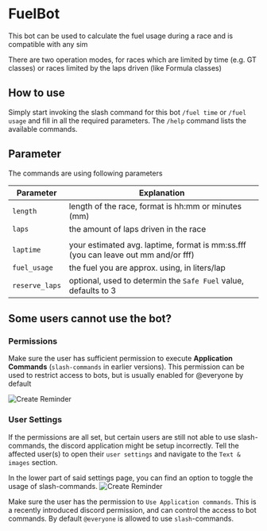 # FuelBot

This bot can be used to calculate the fuel usage during a race and is compatible with any sim

There are two operation modes, for races which are limited by time (e.g. GT classes) or races limited by the laps driven (like Formula classes)


## How to use

Simply start invoking the slash command for this bot `/fuel time` or `/fuel usage` and fill in all the required parameters.
The `/help` command lists the available commands.


## Parameter

The commands are using following parameters



|Parameter| Explanation|
|---|---|
|```length```  | length of the race, format is hh:mm or minutes (mm)| 
|```laps``` | the amount of laps driven in the race|
||
|```laptime``` | your estimated avg. laptime, format is mm:ss.fff (you can leave out mm and/or fff)|
|```fuel_usage``` | the fuel you are approx. using, in liters/lap|
|```reserve_laps``` | optional, used to determin the `Safe Fuel` value, defaults to 3|



## Some users cannot use the bot?


### Permissions
Make sure the user has sufficient permission to execute **Application Commands** (`slash-commands` in earlier versions).
This permission can be used to restrict access to bots, but is usually enabled for @everyone by default

<img src="https://imgur.com/3BGMlVl.png" alt="Create Reminder">

### User Settings
If the permissions are all set, but certain users are still not able to use slash-commands, the discord application might be setup incorrectly. Tell the affected user(s) to open their `user settings` and navigate to the `Text & images` section.

In the lower part of said settings page, you can find an option to toggle the usage of slash-commands.
<img src="https://imgur.com/lI5QRoT.png" alt="Create Reminder">



Make sure the user has the permission to `Use Application commands`.
This is a recently introduced discord permission, and can control the access to bot commands.
By default `@everyone` is allowed to use `slash`-commands.